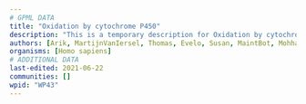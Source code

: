 ```yaml
---
# GPML DATA
title: "Oxidation by cytochrome P450"
description: "This is a temporary description for Oxidation by cytochrome P450"
authors: [Arik, MartijnVanIersel, Thomas, Evelo, Susan, MaintBot, Mohhafez, Christine Chichester, Egonw, Khanspers, Zari, Mkutmon, Zhangx888, Eweitz, Finterly]
organisms: [Homo sapiens]
# ADDITIONAL DATA
last-edited: 2021-06-22
communities: []
wpid: "WP43"
---
```

